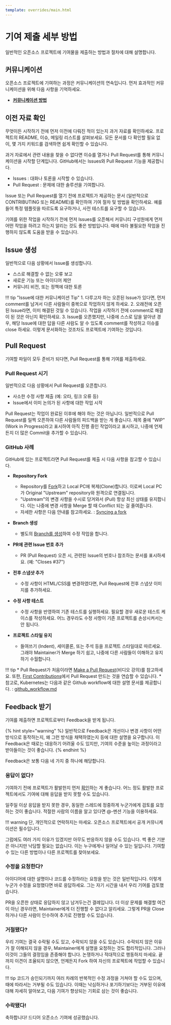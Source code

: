 ```yaml
---
template: overrides/main.html
---
```


# 기여 제출 세부 방법

일반적인 오픈소스 프로젝트에 기여물을 제출하는 방법과 절차에 대해 설명합니다.

## 커뮤니케이션

오픈소스 프로젝트에 기여하는 과정은 커뮤니케이션의 연속입니다. 먼저 효과적인 커뮤니케이션을 위해 다음 사항을 기억하세요.

* [__커뮤니케이션 방법__][1]

  [1]: communicate.md

## 이전 자료 확인 

무엇이든 시작하기 전에 먼저 이전에  다뤄진 적이 있는지 과거 자료를 확인하세요. 프로젝트의 README, 이슈, 메일링 리스트를 살펴보세요. 모든 문서를 다 확인할 필요 없이, 몇 가지 키워드를 검색하면 쉽게 확인할 수 있습니다. 

과거 자료에서 관련 내용을 찾을 수 없다면 이슈를 열거나 Pull Request를 통해 커뮤니케이션을 시작할 단계입니다. GitHub에서는 Issues와 Pull Request 기능을 제공합니다.

* Issues : 대화나 토론을 시작할 수 있습니다. 
* Pull Request : 문제에 대한 솔루션을 기여합니다. 

Issue 또는 Pull Request를 열기 전에 프로젝트가 제공하는 문서 (일반적으로 CONTRIBUTING 또는 README)를 확인하여 기여 절차 및 방법을 확인하세요. 예를 들어 특정 템플릿을 따르도록 요구하거나, 사전 테스트를 요구할 수 있습니다. 

기여를 위한 작업을 시작하기 전에 먼저 Issues를 오픈해서 커뮤니티 구성원에게 먼저 어떤 작업을 하려고 하는지 알리는 것도 좋은 방법입니다. 때에 따라 불필요한 작업을 진행하지 않도록 도움을 받을 수 있습니다. 

## Issue 생성 

일반적으로 다음 상황에서 Issue를 생성합니다. 

* 스스로 해결할 수 없는 오류 보고
* 새로운 기능 또는 아이디어 제안
* 커뮤니티 비전, 또는 정책에 대한 토론

!!! tip "Issue에 대한 커뮤니케이션 Tip"
    1. 다루고자 하는 오픈된 Issue가 있다면, 먼저 comment를 남겨서 다른 사람들이 중복으로 작업하지 않게 하세요. 
    2. 오래전에 오픈된 Issue라면, 이미 해결된 것일 수 있습니다. 작업을 시작하기 전에 comment로 해결이 된 것은 아닌지 확인하세요. 
    3. Issue를 오픈했지만, 나중에 스스로 답을 알아낸 경우, 해당 Issue에 대한 답을 다른 사람도 알 수 있도록 comment를 작성하고 이슈를 close 하세요. 이렇게 문서화하는 것조차도 프로젝트에 기여하는 것입니다. 

## Pull Request

기여할 파일이 모두 준비가 되다면, Pull Request를 통해 기여를 제출하세요.

### Pull Request 시기

일반적으로 다음 상황에서 Pull Request를 오픈합니다. 

* 사소한 수정 사항 제출 (예: 오타, 링크 오류 등)
* Issue에서 이미 논의가 된 사항에 대한 작업 시작

Pull Request는 작업이 완료된 이후에 해야 하는 것은 아닙니다. 일반적으로 Pull Request를 일찍 오픈하여 다른 사람들의 피드백을 받는 게 좋습니다. 제목 줄에 "WIP" (Work in Progress)라고 표시하여 아직 진행 중인 작업이라고 표시하고, 나중에 언제든지 더 많은 Commit을 추가할 수 있습니다. 

### GitHub 사례

GitHub에 있는 프로젝트라면 Pull Request를 제출 시 다음 사항을 참고할 수 있습니다. 

* **Repository Fork**

    * Repository를 [Fork][2]하고 Local PC에 복제(Clone)합니다. 이로써 Local PC가 Original "Upstream" repository와 원격으로 연결됩니다. 
    * "Upstream"의 변경 사항을 수시로 당겨와서 (Pull) 항상 최신 상태를 유지합니다. 이는 나중에 변경 사항을 Merge 할 때 Conflict 되는 걸 줄여줍니다. 
    * 자세한 사항은 다음 안내를 참고하세요. : [Syncing a fork][3]

* **Branch 생성**

    * 별도의 [Branch를 생성][4]하여 수정 작업을 합니다.

* **PR에 관련 Issue 번호 추가**

    * PR (Pull Request) 오픈 시, 관련된 Issue의 번호나 참조하는 문서를 표시하세요. (예: "Closes #37")

* **전후 스냅샷 추가**

    * 수정 사항이 HTML/CSS를 변경하였다면, Pull Request에 전후 스냅샷 이미지를 추가하세요. 

* **수정 사항 테스트**

    * 수정 사항을 반영하여 기존 테스트를 실행하세요. 필요할 경우 새로운 테스트 케이스를 작성하세요. 어느 경우라도 수정 사항이 기존 프로젝트를 손상시켜서는 안 됩니다. 

* **프로젝트 스타일 유지**

    * 들여쓰기 (Indent), 세미콜론, 또는 주석 등을 프로젝트 스타일대로 따르세요. 그래야 Maintainer가 Merge 하기 쉽고, 나중에 다른 사람들이 이해하고 유지하기 수월합니다. 

!!! tip
    * Pull Request가 처음이라면 [Make a Pull Request][5](비디오 강의)를 참고하세요.  또한, [First Contributions][6]에서 Pull Request 만드는 것을 연습할 수 있습니다. 
    * 참고로, Kubernetes는 다음과 같은 Github workflow에 대한 설명 문서를 제공합니다. : [github_workflow.md][7]

  [2]: https://guides.github.com/activities/forking/
  [3]: https://help.github.com/en/github/collaborating-with-issues-and-pull-requests/syncing-a-fork
  [4]: https://guides.github.com/introduction/flow/
  [5]: http://makeapullrequest.com/
  [6]: https://github.com/Roshanjossey/first-contributions
  [7]: https://github.com/kubernetes/community/blob/master/contributors/guide/github-workflow.md
  
  
## Feedback 받기

기여를 제출하면 프로젝트로부터 Feedback을 받게 됩니다. 

{% hint style="warning" %}
일반적으로 Feedback은 개선이나 변경 사항이 어떤 방식으로 동작하는지, 왜 그런 방식을 채택하였는지 등에 대한 설명을 요구합니다. 이 Feedback은 때로는 대응하기 어려울 수도 있지만, 기여의 수준을 높이는 과정이라고 받아들이는 것이 좋습니다.
{% endhint %}

Feedback은 보통 다음 네 가지 중 하나에 해당합니다.

### 응답이 없다? 

기여하기 전에 프로젝트가 활발한지 먼저 [확인](check.md)하는 게 좋습니다. 어느 정도 활발한 프로젝트에서도 기여에 대해 응답을 받지 못할 수도 있습니다. 

일주일 이상 응답을 받지 못한 경우, 동일한 스레드에 정중하게 누군가에게 검토를 요청하는 것이 좋습니다. 적절한 사람의 이름을 알고 있다면 @-멘션 기능을 이용하세요. 

!!! warning
    단, 개인적으로 연락하지는 마세요. 오픈소스 프로젝트에서 공개 커뮤니케이션은 필수입니다. 
    

그럼에도 여러 가지 이유가 있겠지만 아무도 반응하지 않을 수도 있습니다. 썩 좋은 기분은 아니지만 낙담할 필요는 없습니다. 이는 누구에게나 일어날 수 있는 일입니다. 기여할 수 있는 다른 방법이나 다른 프로젝트를 찾아보세요. 

### 수정을 요청한다?

아이디어에 대한 설명이나 코드를 수정하라는 요청을 받는 것은 일반적입니다. 이렇게 누군가 수정을 요청했다면 바로 응답하세요. 그는 자기 시간을 내서 우리 기여를 검토했습니다. 

PR을 오픈한 상태로 응답하지 않고 남겨두는건 결례입니다. 더 이상 문제를 해결할 여건이 아닌 경우라면, Maintainer에게 더 진행할 수 없다고 알리세요. 그렇게 PR을 Close 하거나 다른 사람이 인수하여 추가로 진행할 수도 있습니다. 

### 거절됐다?

우리 기여는 결국 수락될 수도 있고, 수락되지 않을 수도 있습니다. 수락되지 않은 이유가 잘 이해되지 않을 경우, Maintainer에게 설명을 요청하는 것도 합리적입니다. 그러나 이것이 그들의 결정임을 존중해야 합니다. 논쟁하거나 적대적으로 행동하지 마세요. 끝까지 이견이 조율되지 않으면, 언제든지 Fork 하여 자신의 프로젝트에 작업할 수 있습니다. 

!!! tip
    코드가 승인되기까지 여러 차례의 반복적인 수정 과정을 거쳐야 할 수도 있으며, 때에 따라서는 거부될 수도 있습니다. 이때는 낙심하거나 포기하기보다는 거부된 이유에 대해 자세히 알아보고, 다음 기여가 향상되는 기회로 삼는 것이 좋습니다.

### 수락됐다!

축하합니다! 드디어 오픈소스 기여에 성공했습니다.

